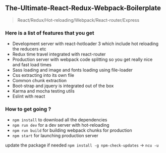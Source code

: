 ## The-Ultimate-React-Redux-Webpack-Boilerplate
>React/Redux/Hot-reloading/Webpack/React-router/Express

### Here is a list of features that you get

  * Development server with react-hotloader 3 which include hot reloading the reducers etc
  * Redux time travel integrated with react-router
  * Production server with webpack code splitting so you get really nice and fast load times
  * Sass loading and image and fonts loading using file-loader
  * Css extracting into its own file
  * Common chunk extraction
  * Boot-strap and jquery is integrated out of the box
  * Karma and mocha testing utils
  * Eslint with react

### How to get going ?
* `npm install` to download all the dependencies
* `npm run dev` for a dev server with hot-reloading
* `npm run build` for building webpack chunks for production
* `npm start` for launching production server

update the package if needed `npm install -g npm-check-updates` -> `ncu -u`
